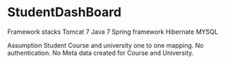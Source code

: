 # StudentDashBoard

Framework stacks
Tomcat 7 
Java 7
Spring framework
Hibernate
MYSQL

Assumption
Student Course and university one to one mapping.
No authentication.
No Meta data created for Course and University.

